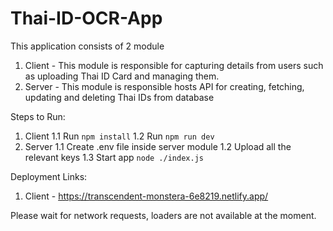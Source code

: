 # Thai-ID-OCR-App
This application consists of 2 module
1. Client - This module is responsible for capturing details from users such as uploading Thai ID Card and managing them.
2. Server - This module is responsible hosts API for creating, fetching, updating and deleting Thai IDs from database


Steps to Run:
1. Client
    1.1 Run `npm install`
    1.2 Run `npm run dev`
2. Server
    1.1 Create .env file inside server module
    1.2 Upload all the relevant keys
    1.3 Start app `node ./index.js`

Deployment Links:
1. Client - https://transcendent-monstera-6e8219.netlify.app/

Please wait for network requests, loaders are not available at the moment.
